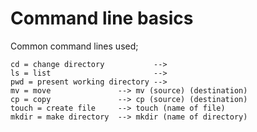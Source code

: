 # Command line basics

Common command lines used;

```commandlines
cd = change directory           -->
ls = list                       -->
pwd = present working directory -->
mv = move               --> mv (source) (destination)
cp = copy               --> cp (source) (destination)
touch = create file     --> touch (name of file)
mkdir = make directory  --> mkdir (name of directory)
```
